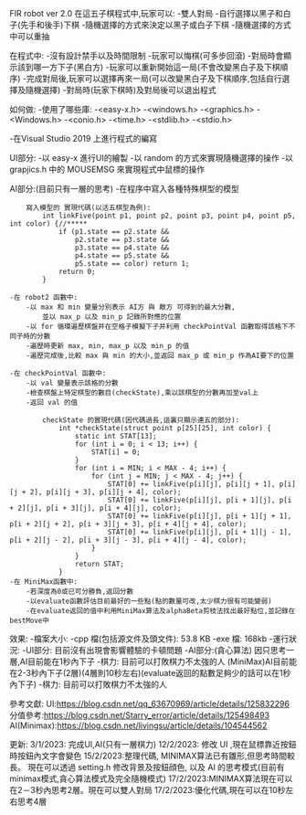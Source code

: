 FIR robot ver 2.0 在這五子棋程式中,玩家可以: -雙人對局 -自行選擇以黑子和白子(先手和後手)下棋 -隨機選擇的方式來決定以黑子或白子下棋 -隨機選擇的方式中可以重抽

在程式中:
 -沒有設計禁手以及時間限制
 -玩家可以悔棋(可多步回滾)
 -對局時會顯示該到哪一方下子(黑白方)
 -玩家可以重新開始這一局(不會改變黑白子及下棋順序)
 -完成對局後,玩家可以選擇再來一局(可以改變黑白子及下棋順序,包括自行選擇及隨機選擇) 
-對局時(玩家下棋時)及對局後可以退出程式

如何做: -使用了哪些庫: -<easy-x.h> -<windows.h> -<graphics.h> -<Windows.h> -<conio.h> -<time.h> -<stdlib.h> -<stdio.h>

-在Visual Studio 2019 上進行程式的編寫

UI部分:
	-以 easy-x 進行UI的繪製
	-以 random 的方式來實現隨機選擇的操作
	-以 grapjics.h 中的 MOUSEMSG 來實現程式中鼠標的操作

AI部分:(目前只有一層的思考)
	-在程序中寫入各種特殊棋型的模型

		寫入模型的 實現代碼(以活五棋型為例):
			int linkFive(point p1, point p2, point p3, point p4, point p5, int color) {//*****
				if (p1.state == p2.state &&
					p2.state == p3.state &&
					p3.state == p4.state &&
					p4.state == p5.state &&
					p5.state == color) return 1;
				return 0;
			}

	-在 robot2 函數中:
		-以 max 和 min 變量分別表示 AI方 與 敵方 可得到的最大分數,
			並以 max_p 以及 min_p 記錄所對應的位置
		-以 for 循環遍歷棋盤并在空格子模擬下子并利用 checkPointVal 函數取得該格下不同子時的分數
		-遍歷時更新 max, min, max_p 以及 min_p 的值
		-遍歷完成後,比較 max 與 min 的大小,並返回 max_p 或 min_p 作為AI要下的位置

	-在 checkPointVal 函數中:
		-以 val 變量表示該格的分數
		-檢查棋盤上特定棋型的數目(checkState),乘以該棋型的分數再加至val上
		-返回 val 的值

			checkState 的實現代碼(因代碼過長,這裏只顯示連五的部分):
				int *checkState(struct point p[25][25], int color) {
					static int STAT[13];
					for (int i = 0; i < 13; i++) {
						STAT[i] = 0;
					}
					for (int i = MIN; i < MAX - 4; i++) {
						for (int j = MIN; j < MAX - 4; j++) {
							STAT[0] += linkFive(p[i][j], p[i][j + 1], p[i][j + 2], p[i][j + 3], p[i][j + 4], color);
							STAT[0] += linkFive(p[i][j], p[i + 1][j], p[i + 2][j], p[i + 3][j], p[i + 4][j], color);
							STAT[0] += linkFive(p[i][j], p[i + 1][j + 1], p[i + 2][j + 2], p[i + 3][j + 3], p[i + 4][j + 4], color);
							STAT[0] += linkFive(p[i][j], p[i + 1][j - 1], p[i + 2][j - 2], p[i + 3][j - 3], p[i + 4][j - 4], color);
						}
					}
					return STAT;
				}
	-在 MiniMax函數中:
		-若深度為0或已可分勝負,返回分數
		-以evaluate函數評估目前最好的一些點(點的數量可改,太少棋力很有可能變弱)
		-在evaluate返回的值中利用MiniMax算法及alphaBeta剪枝法找出最好點位,並記錄在bestMove中

效果: 
-檔案大小: -cpp 檔(包括源文件及頭文件): 53.8 KB  -exe 檔: 168kb 
-運行狀況: -UI部分: 目前沒有出現會影響體驗的卡頓問題 
	-AI部分:(貪心算法) 因只思考一層,AI目前能在1秒內下子 -棋力: 目前可以打敗棋力不太強的人
		(MiniMax)AI目前能在2-3秒內下子(2層)(4層則10秒左右)(evaluate返回的點數足夠少的話可以在1秒內下子)
			 -棋力: 目前可以打敗棋力不太強的人

參考文獻: UI:https://blog.csdn.net/qq_63670969/article/details/125832296 
分值參考:https://blog.csdn.net/Starry_error/article/details/125498493
AI(Minimax):https://blog.csdn.net/livingsu/article/details/104544562

更新:
 3/1/2023: 完成UI,AI(只有一層棋力) 
12/2/2023: 修改 UI ,現在鼠標靠近按鈕時按鈕內文字會變色
15/2/2023:整理代碼, MINIMAX算法已有雛形,但思考時間較長。 現在可以透過 setting.h 修改背景及按鈕顔色, 以及 AI 的思考模式(目前有minimax模式,貪心算法模式及完全隨機模式)
17/2/2023:MINIMAX算法現在可以在2－3秒內思考2層。現在可以雙人對局
17/2/2023:優化代碼,現在可以在10秒左右思考4層